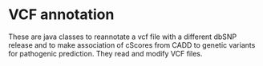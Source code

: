 # VCF annotation
These are java classes to reannotate a vcf file with a different dbSNP release and to make association of cScores from CADD to genetic variants for pathogenic prediction. They read and modify VCF files.
